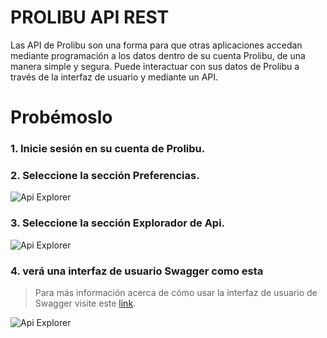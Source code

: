 PROLIBU API REST
======

Las API de Prolibu son una forma para que otras aplicaciones accedan mediante programación a los datos dentro de su cuenta Prolibu, de una manera simple y segura. Puede interactuar con sus datos de Prolibu a través de la interfaz de usuario y mediante un API.


# Probémoslo

### 1. Inicie sesión en su cuenta de Prolibu. 
### 2. Seleccione la sección Preferencias. 
![Api Explorer](https://s3.amazonaws.com/cdn.prolibu.com/rest-api-doc-images/Home.png)
### 3. Seleccione la sección Explorador de Api. 
![Api Explorer](https://s3.amazonaws.com/cdn.prolibu.com/rest-api-doc-images/Preferences.png)

### 4. verá una interfaz de usuario Swagger como esta 
> Para más información acerca de cómo usar la interfaz de usuario de Swagger visite este [link](https://petstore.swagger.io/#/).

![Api Explorer](https://s3.amazonaws.com/cdn.prolibu.com/rest-api-doc-images/Api-Explorer.png)
